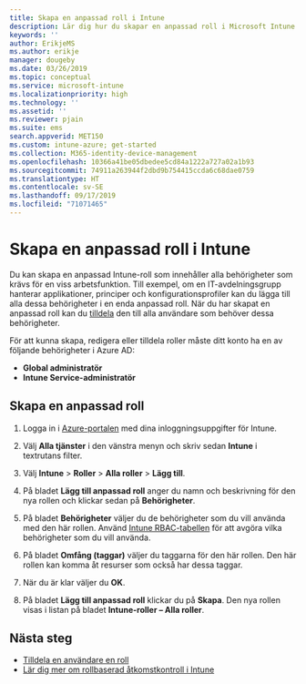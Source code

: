 ```yaml
---
title: Skapa en anpassad roll i Intune
description: Lär dig hur du skapar en anpassad roll i Microsoft Intune.
keywords: ''
author: ErikjeMS
ms.author: erikje
manager: dougeby
ms.date: 03/26/2019
ms.topic: conceptual
ms.service: microsoft-intune
ms.localizationpriority: high
ms.technology: ''
ms.assetid: ''
ms.reviewer: pjain
ms.suite: ems
search.appverid: MET150
ms.custom: intune-azure; get-started
ms.collection: M365-identity-device-management
ms.openlocfilehash: 10366a41be05dbedee5cd84a1222a727a02a1b93
ms.sourcegitcommit: 74911a263944f2dbd9b754415ccda6c68dae0759
ms.translationtype: HT
ms.contentlocale: sv-SE
ms.lasthandoff: 09/17/2019
ms.locfileid: "71071465"
---
```

# <a name="create-a-custom-role-in-intune"></a>Skapa en anpassad roll i Intune

Du kan skapa en anpassad Intune-roll som innehåller alla behörigheter som krävs för en viss arbetsfunktion. Till exempel, om en IT-avdelningsgrupp hanterar applikationer, principer och konfigurationsprofiler kan du lägga till alla dessa behörigheter i en enda anpassad roll. När du har skapat en anpassad roll kan du [tilldela](assign-role.md) den till alla användare som behöver dessa behörigheter.

För att kunna skapa, redigera eller tilldela roller måste ditt konto ha en av följande behörigheter i Azure AD:
- **Global administratör**
- **Intune Service-administratör**

## <a name="to-create-a-custom-role"></a>Skapa en anpassad roll

1. Logga in i [Azure-portalen](https://portal.azure.com) med dina inloggningsuppgifter för Intune.

2. Välj **Alla tjänster** i den vänstra menyn och skriv sedan **Intune** i textrutans filter.

3. Välj **Intune** > **Roller** > **Alla roller** > **Lägg till**.

4. På bladet **Lägg till anpassad roll** anger du namn och beskrivning för den nya rollen och klickar sedan på **Behörigheter**.

5. På bladet **Behörigheter** väljer du de behörigheter som du vill använda med den här rollen. Använd [Intune RBAC-tabellen](https://gallery.technet.microsoft.com/Intune-RBAC-table-2e3c9a1a) för att avgöra vilka behörigheter som du vill använda.

6. På bladet **Omfång (taggar)** väljer du taggarna för den här rollen. Den här rollen kan komma åt resurser som också har dessa taggar.

7. När du är klar väljer du **OK**.

8. På bladet **Lägg till anpassad roll** klickar du på **Skapa**. Den nya rollen visas i listan på bladet **Intune-roller – Alla roller**.

## <a name="next-steps"></a>Nästa steg
- [Tilldela en användare en roll](assign-role.md)
- [Lär dig mer om rollbaserad åtkomstkontroll i Intune](role-based-access-control.md)
